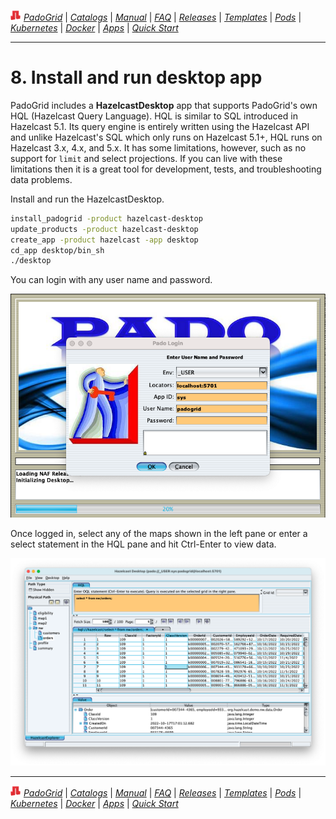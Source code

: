 ![PadoGrid](https://github.com/padogrid/padogrid/raw/develop/images/padogrid-3d-16x16.png) [*PadoGrid*](https://github.com/padogrid) | [*Catalogs*](https://github.com/padogrid/catalog-bundles/blob/master/all-catalog.md) | [*Manual*](https://github.com/padogrid/padogrid/wiki) | [*FAQ*](https://github.com/padogrid/padogrid/wiki/faq) | [*Releases*](https://github.com/padogrid/padogrid/releases) | [*Templates*](https://github.com/padogrid/padogrid/wiki/Using-Bundle-Templates) | [*Pods*](https://github.com/padogrid/padogrid/wiki/Understanding-Padogrid-Pods) | [*Kubernetes*](https://github.com/padogrid/padogrid/wiki/Kubernetes) | [*Docker*](https://github.com/padogrid/padogrid/wiki/Docker) | [*Apps*](https://github.com/padogrid/padogrid/wiki/Apps) | [*Quick Start*](https://github.com/padogrid/padogrid/wiki/Quick-Start)

---

# 8. Install and run desktop app

PadoGrid includes a **HazelcastDesktop** app that supports PadoGrid's own HQL (Hazelcast Query Language). HQL is similar to SQL introduced in Hazelcast 5.1. Its query engine is entirely written using the Hazelcast API and unlike Hazelcast's SQL which only runs on Hazelcast 5.1+, HQL runs on Hazelcast 3.x, 4.x, and 5.x. It has some limitations, however, such as no support for `limit` and select projections. If you can live with these limitations then it is a great tool for development, tests, and troubleshooting data problems.

Install and run the HazelcastDesktop.

```bash
install_padogrid -product hazelcast-desktop
update_products -product hazelcast-desktop
create_app -product hazelcast -app desktop
cd_app desktop/bin_sh
./desktop
```

You can login with any user name and password. 

![Hazelcast Desktop Login](images/hazelcast-desktop-login.png)

Once logged in, select any of the maps shown in the left pane or enter a select statement in the HQL pane and hit Ctrl-Enter to view data.

![Hazelcast Desktop](images/hazelcast-desktop.png)

---

![PadoGrid](https://github.com/padogrid/padogrid/raw/develop/images/padogrid-3d-16x16.png) [*PadoGrid*](https://github.com/padogrid) | [*Catalogs*](https://github.com/padogrid/catalog-bundles/blob/master/all-catalog.md) | [*Manual*](https://github.com/padogrid/padogrid/wiki) | [*FAQ*](https://github.com/padogrid/padogrid/wiki/faq) | [*Releases*](https://github.com/padogrid/padogrid/releases) | [*Templates*](https://github.com/padogrid/padogrid/wiki/Using-Bundle-Templates) | [*Pods*](https://github.com/padogrid/padogrid/wiki/Understanding-Padogrid-Pods) | [*Kubernetes*](https://github.com/padogrid/padogrid/wiki/Kubernetes) | [*Docker*](https://github.com/padogrid/padogrid/wiki/Docker) | [*Apps*](https://github.com/padogrid/padogrid/wiki/Apps) | [*Quick Start*](https://github.com/padogrid/padogrid/wiki/Quick-Start)
